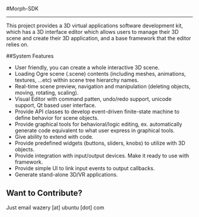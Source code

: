 #Morph-SDK

************************

This project provides a 3D virtual applications software development kit, which has a 3D interface editor which allows users to manage their 3D scene and create their 3D application, and a base framework that the editor relies on.

##System Features

- User friendly, you can create a whole interactive 3D scene.
- Loading Ogre scene (.scene) contents (including meshes, animations, textures, ...etc) within scene tree hierarchy names.
- Real-time scene preview, navigation and manipulation (deleting objects, moving, rotating, scaling). 
- Visual Editor with command patten, undo/redo support, unicode support, Qt based user interface. 
- Provide API classes to develop event-driven finite-state machine to define behavior for scene objects.
- Provide graphical tools for behavioral/logic editing, ex. automatically generate code equivalent to what user express in graphical tools. 
- Give ability to extend with code.
- Provide predefined widgets (buttons, sliders, knobs) to utilize with 3D objects.
- Provide integration with input/output devices. Make it ready to use with framework.
- Provide simple UI to link input events to output callbacks.
- Generate stand-alone 3D/VR applications.

## Want to Contribute?

Just email wazery [at] ubuntu [dot] com
